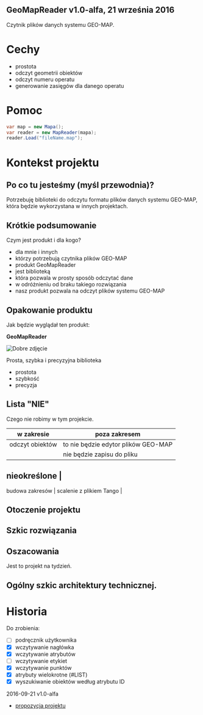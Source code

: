 GeoMapReader v1.0-alfa, 21 września 2016
---
Czytnik plików danych systemu GEO-MAP.  

# Cechy

* prostota
* odczyt geometrii obiektów
* odczyt numeru operatu
* generowanie zasięgów dla danego operatu

# Pomoc
```c#
var map = new Mapa();
var reader = new MapReader(mapa);
reader.Load("fileName.map");
```

# Kontekst projektu

## Po co tu jesteśmy (myśl przewodnia)?

Potrzebuję biblioteki do odczytu formatu plików danych systemu GEO-MAP, która będzie wykorzystana w innych projektach.

## Krótkie podsumowanie

Czym jest produkt i dla kogo?

* dla mnie i innych
* którzy potrzebują czytnika plików GEO-MAP
* produkt GeoMapReader
* jest biblioteką
* która pozwala w prosty sposób odczytać dane
* w odróżnieniu od braku takiego rozwiązania
* nasz produkt pozwala na odczyt plików systemu GEO-MAP

## Opakowanie produktu

Jak będzie wyglądał ten produkt:

**GeoMapReader**
	
![Dobre zdjęcie](GeoMapReader/Map.ico)

Prosta, szybka i precyzyjna biblioteka
	
* prostota
* szybkość
* precyzja
	
## Lista "NIE"

Czego nie robimy w tym projekcie.

w zakresie | poza zakresem
--------------- | -----------------------------------
odczyt obiektów | to nie będzie edytor plików GEO-MAP
                | nie będzie zapisu do pliku

nieokreślone | 
--------------
budowa zakresów | 
scalenie z plikiem Tango | 

## Otoczenie projektu

## Szkic rozwiązania

## Oszacowania

Jest to projekt na tydzień.

## Ogólny szkic architektury technicznej.

# Historia

Do zrobienia:

- [ ] podręcznik użytkownika
- [x] wczytywanie nagłówka
- [x] wczytywanie atrybutów
- [ ] wczytywanie etykiet
- [x] wczytywanie punktów
- [x] atrybuty wielokrotne (#LIST)
- [x] wyszukiwanie obiektów według atrybutu ID

2016-09-21 v1.0-alfa

* [propozycja projektu](https://docs.google.com/document/d/1O7EHPSBacFY5yFfxNs8UU7O_whekDUPvDwXJXS3iZh0/edit?usp=sharing)
